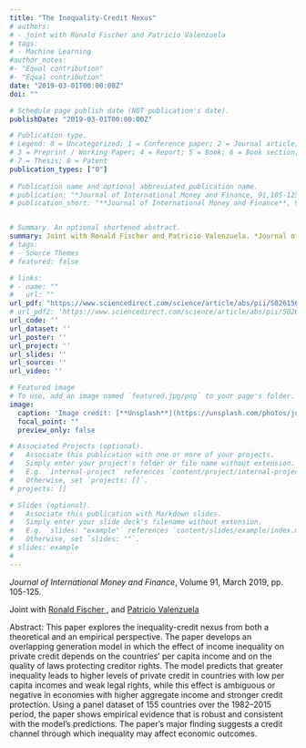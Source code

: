 ```yaml
---
title: "The Inequality-Credit Nexus"
# authors:
# - joint with Ronald Fischer and Patricio Valenzuela
# tags:
# - Machine Learning
#author_notes:
#- "Equal contribution"
#- "Equal contribution"
date: "2019-03-01T00:00:00Z"
doi: ""

# Schedule page publish date (NOT publication's date).
publishDate: "2019-03-01T00:00:00Z"

# Publication type.
# Legend: 0 = Uncategorized; 1 = Conference paper; 2 = Journal article;
# 3 = Preprint / Working Paper; 4 = Report; 5 = Book; 6 = Book section;
# 7 = Thesis; 8 = Patent
publication_types: ["0"]
 
# Publication name and optional abbreviated publication name.
# publication: "*Journal of International Money and Finance, 91,105-125*"
# publication_short: "**Journal of International Money and Finance**, 91,105-125"


# Summary. An optional shortened abstract.
summary: Joint with Ronald Fischer and Patricio Valenzuela. *Journal of International Money and Finance*, Volume 91, March 2019, pp. 105-125
# tags:
# - Source Themes
# featured: false

# links:
# - name: ""
#   url: ""
url_pdf: "https://www.sciencedirect.com/science/article/abs/pii/S0261560618303139"
# url_pdf2: 'https://www.sciencedirect.com/science/article/abs/pii/S0261560618303139'
url_code: ''
url_dataset: ''
url_poster: ''
url_project: ''
url_slides: ''
url_source: ''
url_video: ''

# Featured image
# To use, add an image named `featured.jpg/png` to your page's folder. 
image:
  caption: 'Image credit: [**Unsplash**](https://unsplash.com/photos/jdD8gXaTZsc)'
  focal_point: ""
  preview_only: false

# Associated Projects (optional).
#   Associate this publication with one or more of your projects.
#   Simply enter your project's folder or file name without extension.
#   E.g. `internal-project` references `content/project/internal-project/index.md`.
#   Otherwise, set `projects: []`.
# projects: []

# Slides (optional).
#   Associate this publication with Markdown slides.
#   Simply enter your slide deck's filename without extension.
#   E.g. `slides: "example"` references `content/slides/example/index.md`.
#   Otherwise, set `slides: ""`.
# slides: example
#
---
```

*Journal of International Money and Finance*, Volume 91, March 2019, pp. 105-125.

Joint with <a href="https://sites.google.com/site/ronaldfischerdiicea/cv-1" target="_blank">Ronald Fischer </a> </span>, <span> and <a href="https://www.patriciovalenzuelaaros.com/"> Patricio Valenzuela</a> </span></div>




Abstract: This paper explores the inequality-credit nexus from both a theoretical and an empirical perspective. The paper develops an overlapping generation model in which the effect of income inequality on private credit depends on the countries’ per capita income and on the quality of laws protecting creditor rights. The model predicts that greater inequality leads to higher levels of private credit in countries with low per capita incomes and weak legal rights, while this effect is ambiguous or negative in economies with higher aggregate income and stronger credit protection. Using a panel dataset of 155 countries over the 1982–2015 period, the paper shows empirical evidence that is robust and consistent with the model’s predictions. The paper’s major finding suggests a credit channel through which inequality may affect economic outcomes.
